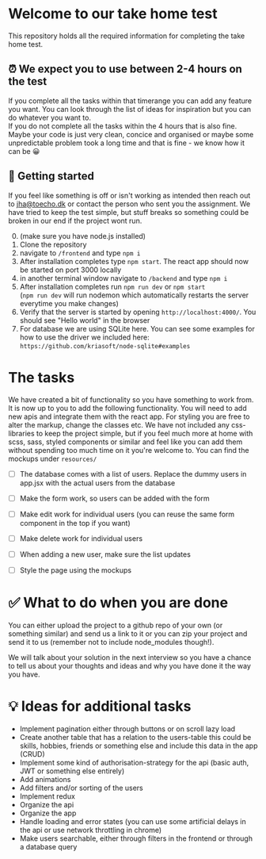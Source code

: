 # Welcome to our take home test

This repository holds all the required information for completing the take home test.

## ⏰ We expect you to use between 2-4 hours on the test

If you complete all the tasks within that timerange you can add any feature you want. You can look through the list of ideas for inspiration but you can do whatever you want to.  
If you do not complete all the tasks within the 4 hours that is also fine. Maybe your code is just very clean, concice and organised or maybe some unpredictable problem took a long time and that is fine - we know how it can be 😀

## 🛫 Getting started

If you feel like something is off or isn't working as intended then reach out to jha@toecho.dk or contact the person who sent you the assignment. We have tried to keep the test simple, but stuff breaks so something could be broken in our end if the project wont run.

0. (make sure you have node.js installed)
1. Clone the repository
2. navigate to `/frontend` and type `npm i`
3. After installation completes type `npm start`. The react app should now be started on port 3000 locally
4. in another terminal window navigate to `/backend` and type `npm i`
5. After installation completes run `npm run dev` or `npm start`  
   (`npm run dev` will run nodemon which automatically restarts the server everytime you make changes)
6. Verify that the server is started by opening `http://localhost:4000/`. You should see "Hello world" in the browser
7. For database we are using SQLite here. You can see some examples for how to use the driver we included here: `https://github.com/kriasoft/node-sqlite#examples`

# The tasks

We have created a bit of functionality so you have something to work from. It is now up to you to add the following functionality. You will need to add new apis and integrate them with the react app. For styling you are free to alter the markup, change the classes etc. We have not included any css-libraries to keep the project simple, but if you feel much more at home with scss, sass, styled components or similar and feel like you can add them without spending too much time on it you're welcome to. You can find the mockups under `resources/`

- [ ] The database comes with a list of users. Replace the dummy users in app.jsx with the actual users from the database

- [ ] Make the form work, so users can be added with the form

- [ ] Make edit work for individual users (you can reuse the same form component in the top if you want)

- [ ] Make delete work for individual users

- [ ] When adding a new user, make sure the list updates

- [ ] Style the page using the mockups

# ✅ What to do when you are done

You can either upload the project to a github repo of your own (or something similar) and send us a link to it or you can zip your project and send it to us (remember not to include node_modules though!).

We will talk about your solution in the next interview so you have a chance to tell us about your thoughts and ideas and why you have done it the way you have.

# 💡 Ideas for additional tasks

- Implement pagination either through buttons or on scroll lazy load
- Create another table that has a relation to the users-table this could be skills, hobbies, friends or something else and include this data in the app (CRUD)
- Implement some kind of authorisation-strategy for the api (basic auth, JWT or something else entirely)
- Add animations
- Add filters and/or sorting of the users
- Implement redux
- Organize the api
- Organize the app
- Handle loading and error states (you can use some artificial delays in the api or use network throttling in chrome)
- Make users searchable, either through filters in the frontend or through a database query
